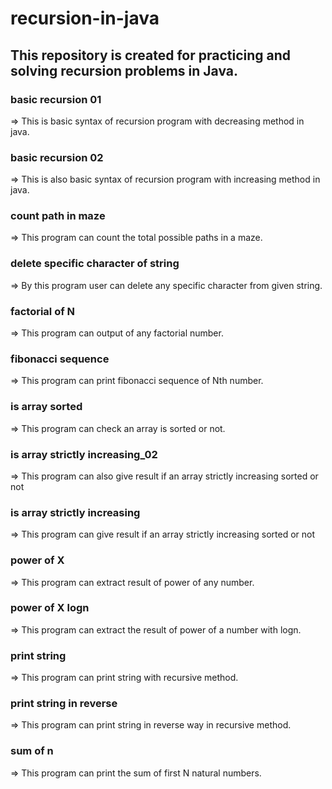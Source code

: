 # recursion-in-java
This repository is created for practicing and solving recursion problems in Java. 
--- 

### basic recursion 01
<p>=> This is basic syntax of recursion program with decreasing method in java.</p>

### basic recursion 02
<p>=> This is also basic syntax of recursion program with increasing method in java.</p>

### count path in maze
<p>=> This program can count the total possible paths in a maze.</p>

### delete specific character of string
<p>=> By this program user can delete any specific character from given string.</p>

### factorial of N
<p>=> This program can output of any factorial number.</p>

### fibonacci sequence
<p>=> This program can print fibonacci sequence of Nth number.</p>

### is array sorted
<p>=> This program can check an array is sorted or not.</p>

### is array strictly increasing_02
<p>=> This program can also give result if an array strictly increasing sorted or not</p>

### is array strictly increasing
<p>=> This program can give result if an array strictly increasing sorted or not</p>

### power of X
<p>=> This program can extract result of power of any number.</p>

### power of X logn
<p>=> This program can extract the result of power of a number with logn.</p>

### print string
<p>=> This program can print string with recursive method.</p>

### print string in reverse
<p>=> This program can print string in reverse way in recursive method.</p>

### sum of n
<p>=> This program can print the sum of first N natural numbers.</p>
